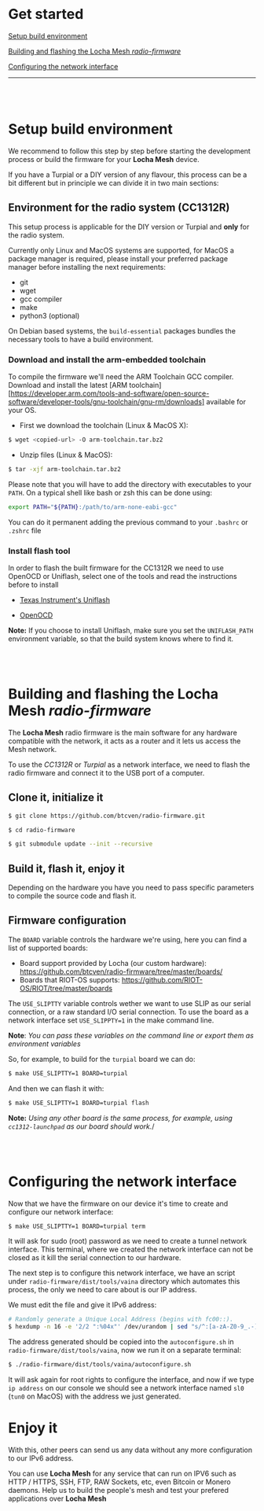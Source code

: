 <br/>

# Get started

[Setup build environment](#setup-build-environment)

[Building and flashing the Locha Mesh _radio-firmware_](#)

[Configuring the network interface](#)


---

<br/>
<br/>

# Setup build environment

We recommend to follow this step by step before starting the development process or build the firmware for your **Locha Mesh** device.

If you have a Turpial or a DIY version of any flavour, this process can be a bit different but in principle we can divide it in two main sections:

## Environment for the radio system (CC1312R)

This setup process is applicable for the DIY version or Turpial and **only** for the radio system.

Currently only Linux and MacOS systems are supported, for MacOS a package manager is required, please install your preferred package manager before installing the next requirements:

 * git
 * wget
 * gcc compiler
 * make
 * python3 (optional)

On Debian based systems, the `build-essential` packages bundles the necessary tools to have a build environment.

### Download and install the arm-embedded toolchain

To compile the firmware we'll need the ARM Toolchain GCC compiler.
Download and install the latest [ARM toolchain][https://developer.arm.com/tools-and-software/open-source-software/developer-tools/gnu-toolchain/gnu-rm/downloads] available for your OS.

- First we download the toolchain (Linux & MacOS X):

```sh
$ wget <copied-url> -O arm-toolchain.tar.bz2
```

- Unzip files (Linux & MacOS):

```sh
$ tar -xjf arm-toolchain.tar.bz2
```

Please note that you will have to add the directory with executables to your `PATH`. On a typical shell like bash or zsh this can be done using:

```sh
export PATH="${PATH}:/path/to/arm-none-eabi-gcc"
```

You can do it permanent adding the previous command to your `.bashrc` or `.zshrc` file

### Install flash tool

In order to flash the built firmware for the CC1312R we need to use OpenOCD or Uniflash, select one of the tools and read the instructions before to install

- [Texas Instrument's Uniflash](https://www.ti.com/tool/UNIFLASH)

- [OpenOCD](https://git.ti.com/git/sdo-emu/openocd)

**Note:** If you choose to install Uniflash, make sure you set the `UNIFLASH_PATH` environment variable, so that the build system knows where to find it.

<br/>
<br/>

# Building and flashing the Locha Mesh _radio-firmware_

The **Locha Mesh** radio firmware is the main software for any hardware compatible with the network, it acts as a router and it lets us access the Mesh network.

To use the _CC1312R_ or _Turpial_ as a network interface, we need to flash the radio firmware and connect it to the USB port of a computer.

## Clone it, initialize it

```sh
$ git clone https://github.com/btcven/radio-firmware.git

$ cd radio-firmware

$ git submodule update --init --recursive
```

## Build it, flash it, enjoy it

Depending on the hardware you have you need to pass specific parameters to compile the source code and flash it.

## Firmware configuration

The `BOARD` variable controls the hardware we're using, here you can find a list of supported boards:

- Board support provided by Locha (our custom hardware): https://github.com/btcven/radio-firmware/tree/master/boards/
- Boards that RIOT-OS supports: https://github.com/RIOT-OS/RIOT/tree/master/boards

The `USE_SLIPTTY` variable controls wether we want to use SLIP as our serial connection, or a raw standard I/O serial connection. To use the board as a network interface set `USE_SLIPPTY=1` in the make command line.

**Note**: *You can pass these variables on the command line or export them as environment variables*

So, for example, to build for the `turpial` board we can do:

```sh
$ make USE_SLIPTTY=1 BOARD=turpial
```

And then we can flash it with:

```sh
$ make USE_SLIPTTY=1 BOARD=turpial flash
```

**Note:** *Using any other board is the same process, for example, using `cc1312-launchpad` as our board should work.*/

<br/>
<br/>

# Configuring the network interface

Now that we have the firmware on our device it's time to create and configure our network interface:

```sh
$ make USE_SLIPTTY=1 BOARD=turpial term
```

It will ask for sudo (root) password as we need to create a tunnel network interface. This terminal, where we created the network interface can not be closed as it kill the serial connection to our hardware.

The next step is to configure this network interface, we have an script under `radio-firmware/dist/tools/vaina` directory which automates this process, the only we need to care about is our IP address.

We must edit the file and give it IPv6 address:

```sh
# Randomly generate a Unique Local Address (begins with fc00::).
$ hexdump -n 16 -e '2/2 ":%04x"' /dev/urandom | sed "s/^:[a-zA-Z0-9_.-]*:/fc00:/g"
```

The address generated should be copied into the `autoconfigure.sh` in `radio-firmware/dist/tools/vaina`, now we run it on a separate terminal:

```sh
$ ./radio-firmware/dist/tools/vaina/autoconfigure.sh
```

It will ask again for root rights to configure the interface, and now if we type `ip address` on our console we should see a network interface named `sl0` (`tun0` on MacOS) with the address we just generated.

# Enjoy it

With this, other peers can send us any data without any more configuration to our IPv6 address.

You can use **Locha Mesh** for any service that can run on IPV6 such as HTTP / HTTPS, SSH, FTP, RAW Sockets, etc, even Bitcoin or Monero daemons. Help us to build the people's mesh and test your prefered applications over **Locha Mesh**
